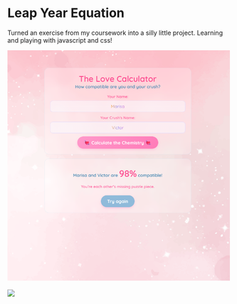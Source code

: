 <h1>Leap Year Equation</h1>
<p>Turned an exercise from my coursework into a silly little project. Learning and playing with javascript and css! </p>
<a href="https://marisavertz.github.io/Leap_Year_Silly/">
  <img src="https://raw.githubusercontent.com/MarisaVertz/1990s_Love_Calculator/refs/heads/main/LC_Screenshot.png" width="500">
</a>
<br><br>
<a href="https://marisavertz.github.io/Leap_Year_Silly/">
  <img src="https://dabuttonfactory.com/button.png?t=View+Project&f=Calibri-Bold&ts=18&tc=fff&hp=45&vp=20&w=134&h=38&c=11&bgt=unicolored&bgc=245c68&be=1">
</a>

